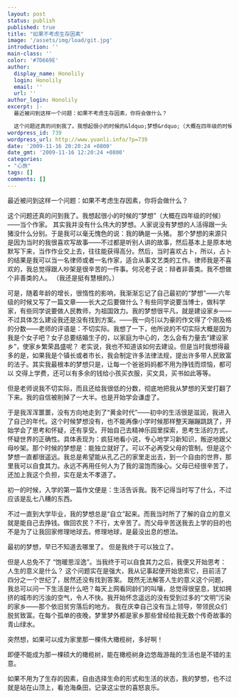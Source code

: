 ```yaml
---
layout: post
status: publish
published: true
title: "如果不考虑生存因素"
image: '/assets/img/load/git.jpg'
introduction: ''
main-class: ''
color: '#7D669E'
author:
  display_name: Honolily
  login: Honolily
  email: ''
  url: ''
author_login: Honolily
excerpt: |-
  最近被问到这样一个问题：如果不考虑生存因素，你将会做什么？

  这个问题还真的问到我了。我想起很小的时候的&ldquo;梦想&rdquo;（大概在四年级的时候）&mdash;&mdash;当个作家。 其实我并没有什么伟大的梦想。人家说没有梦想的人活得跟一头猪没什么分别。于是我可以毫无愧色的说：我的确是一头猪。 那个梦想的来源只是因为当时的我很喜欢写故事&mdash;&mdash;不过都是听别人讲的故事，然后基本上是原本地默写下来，当作作业交上去，往往能获得高分。然后，当时喜欢占卜，所以，占卜的结果是我可以当一名律师或者一名作家，适合从事文艺类的工作。律师我是不喜欢的，我总觉得跟人吵架是很辛苦的一件事。何况老子说：辩者非善类。我不想做个非善类的人。 （我还是挺有慧根的。）
wordpress_id: 739
wordpress_url: http://www.yuanli.info/?p=739
date: '2009-11-16 20:20:24 +0800'
date_gmt: '2009-11-16 12:20:24 +0800'
categories:
- "心旅"
tags: []
comments: []
---
```

<p>最近被问到这样一个问题：如果不考虑生存因素，你将会做什么？</p>
<p>这个问题还真的问到我了。我想起很小的时候的&ldquo;梦想&rdquo;（大概在四年级的时候）&mdash;&mdash;当个作家。 其实我并没有什么伟大的梦想。人家说没有梦想的人活得跟一头猪没什么分别。于是我可以毫无愧色的说：我的确是一头猪。 那个梦想的来源只是因为当时的我很喜欢写故事&mdash;&mdash;不过都是听别人讲的故事，然后基本上是原本地默写下来，当作作业交上去，往往能获得高分。然后，当时喜欢占卜，所以，占卜的结果是我可以当一名律师或者一名作家，适合从事文艺类的工作。律师我是不喜欢的，我总觉得跟人吵架是很辛苦的一件事。何况老子说：辩者非善类。我不想做个非善类的人。 （我还是挺有慧根的。）<a id="more"></a><a id="more-739"></a></p>
<p>可是，随着年龄的增长，很惰性的影响，我渐渐忘记了自己最初的&ldquo;梦想&rdquo;&mdash;&mdash;六年级的时候又写了一篇文章&mdash;&mdash;长大之后要做什么？有些同学说要当博士，做科学家，有些同学说要做人民教师，为祖国效力。我的梦想很平凡，就是建设家乡&mdash;&mdash;不过具体怎么建设我还是没有找到方案。&mdash;&mdash;我一向引以为豪的作文得了个刚及格的分数&mdash;&mdash;老师的评语是：不切实际。我想了一下，他所说的不切实际大概是因为我是个女子吧？女子总要结婚生子的，以家庭为中心的，怎么会有力量去&ldquo;建设家乡&rdquo;，使家乡繁荣昌盛呢？ 老实说，我也不知道该如何去建设。但是当时我想得最多的是，如果我是个镇长或者市长，我会制定许多法律法规，提出许多带人民致富的法子。其实我最根本的梦想只是，让每一个爸爸妈妈都不用为挣钱而烦恼，都可以 交得上学费，还可以有多余的钱给小孩买衣服，买文具，买书如此等等。</p>
<p>但是老师说我不切实际，而且还给我很低的分数，彻底地把我从梦想的天堂打翻了下来。我的自信被削掉了一大半。也是开始学会谦虚了。</p>
<p>于是我浑浑噩噩，没有方向地走到了&ldquo;黄金时代&rdquo;&mdash;&mdash;初中的生活很是滋润，我进入了自己的年代。这个时候梦想没有，也不能再像小学时候那样整天蹦蹦跳跳了，开始学会了思考和怀疑，还有享受。开始自己去精神乐园里探索，思考生活的方式，怀疑世界的正确性。具体表现为：疯狂地看小说，专心地学习新知识，叛逆地跟父母吵架。那个时候的梦想是：能独立就好了。可以不必再受父母的管制。但是这个梦想一直都很遥远。我总是希望能从孔乙己的家里走出去，到一个自由的世界，那里我可以自食其力。永远不再用任何人为了我的温饱而操心。父母已经很辛苦了，还加上我这个负担，实在是太不孝道了。</p>
<p>初一的时候，入学的第一篇作文便是：生活告诉我。我不记得当时写了什么，不过应该是乱七八糟的东西。</p>
<p>不过一直到大学毕业，我的梦想总是&ldquo;自立&rdquo;起来。而我当时所了了解的自立的意义就是能自己去挣钱。做回农民？不行，太辛苦了。而父母辛苦送我去上学的目的也不是为了让我回家修理地球去。修理地球，是最没出息的想法。</p>
<p>最初的梦想，早已不知道去哪里了。 但是我终于可以独立了。</p>
<p>但是人总免不了 &ldquo;饱暖思淫逸&rdquo;。当我终于可以自食其力之后，我便又开始思考：人生的意义是什么？ 这个问题实在是强大，我从记事起便开始思索它，目前活了四分之一个世纪了，居然还没有找到答案。 既然无法解答人生的意义这个问题，我总可以问一下生活是什么吧？每天上网看同龄们的叫嚷，总觉得很窒息，犹如拥挤的城市的污浊的空气，令人不快。我开始怀念遥远的没有受到过多的&ldquo;文明&rdquo;污染的家乡&mdash;&mdash;那个依旧贫穷落后的地方。 我在庆幸自己没有当上领导，带领民众们脱贫致富。在每个孤单的夜晚，梦里梦外都是家乡那些曾经给我无数个传奇故事的青山绿水。</p>
<p>突然想，如果可以成为家里那一棵伟大橄榄树，多好啊！</p>
<p>即便不能成为那一棵硕大的橄榄树，能在橄榄树身边悠哉游哉的生活也是不错的主意。</p>
<p>如果不用为了生存的因素，自由选择生命的形式和生活的状态，我的梦想，也不过就是站在山顶上，看沧海桑田，记录这尘世的喜怒哀乐。</p>
